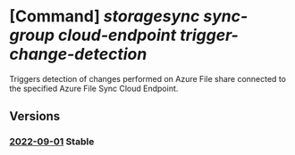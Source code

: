 # [Command] _storagesync sync-group cloud-endpoint trigger-change-detection_

Triggers detection of changes performed on Azure File share connected to the specified Azure File Sync Cloud Endpoint.

## Versions

### [2022-09-01](/Resources/mgmt-plane/L3N1YnNjcmlwdGlvbnMve30vcmVzb3VyY2Vncm91cHMve30vcHJvdmlkZXJzL21pY3Jvc29mdC5zdG9yYWdlc3luYy9zdG9yYWdlc3luY3NlcnZpY2VzL3t9L3N5bmNncm91cHMve30vY2xvdWRlbmRwb2ludHMve30vdHJpZ2dlcmNoYW5nZWRldGVjdGlvbg==/2022-09-01.xml) **Stable**

<!-- mgmt-plane /subscriptions/{}/resourcegroups/{}/providers/microsoft.storagesync/storagesyncservices/{}/syncgroups/{}/cloudendpoints/{}/triggerchangedetection 2022-09-01 -->
